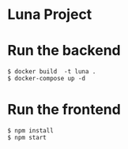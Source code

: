 # Luna Project

# Run the backend
```shell
$ docker build  -t luna .
$ docker-compose up -d
```

# Run the frontend
```shell
$ npm install
$ npm start
```
